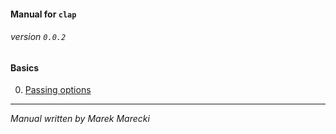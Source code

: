 #### Manual for `clap`
###### version `0.0.2`

#### Basics

0.  [Passing options](passing_options.mdown)


----

*Manual written by Marek Marecki*

